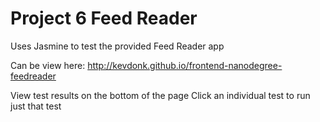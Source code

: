 # Project 6 Feed Reader

Uses Jasmine to test the provided Feed Reader app

Can be view here:
http://kevdonk.github.io/frontend-nanodegree-feedreader

View test results on the bottom of the page
Click an individual test to run just that test
